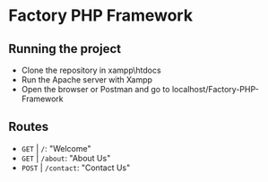 # Factory PHP Framework

## Running the project

- Clone the repository in xampp\htdocs
- Run the Apache server with Xampp
- Open the browser or Postman and go to localhost/Factory-PHP-Framework

## Routes

- `GET` | `/`: "Welcome"
- `GET` | `/about`: "About Us"
- `POST` | `/contact`: "Contact Us"